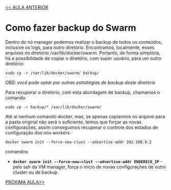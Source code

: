 [<< AULA ANTERIOR](https://github.com/pvreboucas/docker-swarm-orquestrador/blob/aula-03/aulas/01-o-papel-do-manager.md)

# Como fazer backup do Swarm

Dentro do nó manager podemos realizar o backup de todos os conteúdos, inclusive os logs, para outro diretório.
Encontramos, localmente, esses arquivos no diretório /var/lib/docker/swarm.
Portanto, de forma simplória, há a possibilidade de copiar o diretório, com super usuário, para um outro diretório:

``` sudo cp -r /var/lib/docker/swarm/ backup/ ```

*OBS: você pode optar por outras estratégias de backup deste diretório*

Para recuperar o diretório, com esta abordagem de backup, chamamos o comando:

```sudo cp -r backup/* /var/lib/docker/swarm/ ```

Até aí nenhum comando docker, mas, se apenas copiarmos os arquivo para a pasta original não será o suficiente, temos que forçar as novas configurações, 
assim conseguimos recuperar o controle dos estados de configuração dos nós workers:

``` docker swarm init --force-new-clust --advertise-addr 192.168.0.2 ```

comandos:

* __```docker swarm init --force-new-clust --advertise-addr ENDERECO_IP```__ - pelo ssh da VM manager, força o início de novas configurações de outro cluster ou de backup.

[PRÓXIMA AULA>>](https://github.com/pvreboucas/docker-swarm-orquestrador/blob/aula-03/aulas/05-criando-mais-managers.md)
